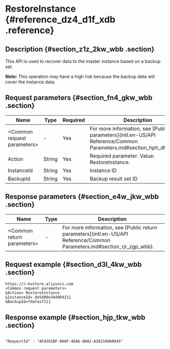 # RestoreInstance {#reference_dz4_d1f_xdb .reference}

## Description {#section_z1z_2kw_wbb .section}

This API is used to recover data to the master instance based on a backup set.

**Note:** This operation may have a high risk because the backup data will cover the instance data.

## Request parameters {#section_fn4_gkw_wbb .section}

|Name|Type|Required|Description|
|----|----|--------|-----------|
|<Common request parameters\>|-|Yes|For more information, see [Public parameters](intl.en-US/API Reference/Common Parameters.md#section_hph_dhp_wbb).|
|Action|String|Yes|Required parameter. Value: RestoreInstance.|
|InstanceId|String|Yes|Instance ID|
|BackupId|String|Yes|Backup result set ID|

## Response parameters {#section_e4w_jkw_wbb .section}

|Name|Type|Description|
|----|----|-----------|
|<Common return parameters\>|-|For more information, see [Public return parameters](intl.en-US/API Reference/Common Parameters.md#section_rjr_zgp_wbb).|

## Request example {#section_d3l_4kw_wbb .section}

```
https://r-kvstore.aliyuncs.com
<Common request parameters>
&Action= RestoreInstance
&InstanceId= de5d88e34d004211
&BackupId=fdafasf111
```

## Response example {#section_hjp_tkw_wbb .section}

```

"RequestId" : "AFA391BF-808F-4DA6-80A2-A382108A0945"

```

